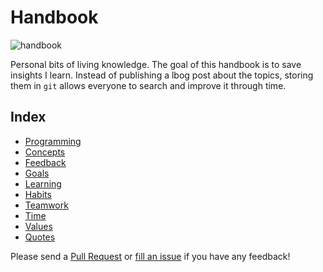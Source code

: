 # Handbook

![handbook](https://images.unsplash.com/photo-1483546363825-7ebf25fb7513?ixlib=rb-0.3.5&ixid=eyJhcHBfaWQiOjEyMDd9&s=34f06173fc9d9c014d643c39fb7bfa13&auto=format&fit=crop&w=1350&q=80)

Personal bits of living knowledge. The goal of this handbook is to save insights I learn. Instead of publishing a lbog post about the topics, storing them in `git` allows everyone to search and improve it through time.

## Index

- [Programming](content/programming.md)
- [Concepts](content/concepts.md)
- [Feedback](content/feedback.md)
- [Goals](content/goals.md)
- [Learning](content/learning.md)
- [Habits](content/habits.md)
- [Teamwork](content/teamwork.md)
- [Time](content/time.md)
- [Values](content/values.md)
- [Quotes](content/quotes.md)

Please send a [Pull Request](https://github.com/davidgasquez/handbook/pulls)
or [fill an issue](https://github.com/davidgasquez/handbok/issues) if you have any
feedback!
